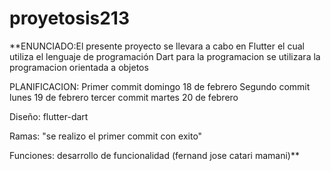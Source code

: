 # proyetosis213
**ENUNCIADO:El presente proyecto se llevara a cabo en Flutter el cual utiliza el lenguaje de programación Dart para la programacion se utilizara la programacion orientada a objetos

PLANIFICACION: Primer commit  domingo 18 de febrero
              Segundo commit lunes 19 de febrero
              tercer commit martes 20 de febrero
              
Diseño: flutter-dart

Ramas: "se realizo el primer commit con exito" 

Funciones: desarrollo de funcionalidad (fernand jose catari mamani)**



